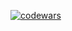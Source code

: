 [![codewars](https://www.codewars.com/users/sowlru/badges/large)](https://www.codewars.com/users/sowlru)   


